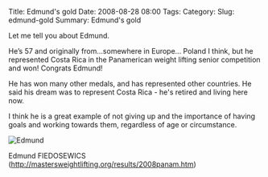 Title: Edmund's gold
Date: 2008-08-28 08:00
Tags: 
Category: 
Slug: edmund-gold
Summary:  Edmund's gold


Let me tell you about Edmund. 

He’s 57 and originally from...somewhere in Europe... Poland I think, but he represented Costa Rica in the Panamerican weight lifting 
senior competition and won!
Congrats Edmund!

He has won many other medals, and has represented other countries. He said his dream was to represent Costa Rica - he's retired and living here now.

I think he is a great example of not giving up and the importance of having goals and working towards them, regardless of age or circumstance.

![Edmund](/images/edmund-gold.jpg)


Edmund FIEDOSEWICS
(http://mastersweightlifting.org/results/2008panam.htm)